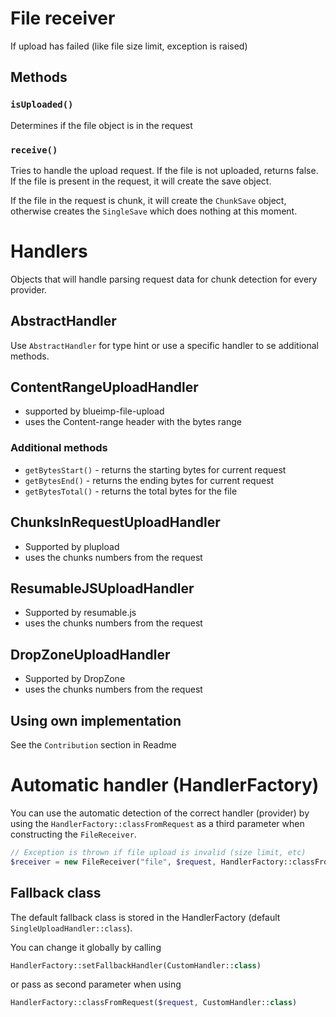 # File receiver
If upload has failed (like file size limit, exception is raised)

## Methods

### `isUploaded()`
Determines if the file object is in the request

### `receive()`
Tries to handle the upload request. If the file is not uploaded, returns false. If the file
is present in the request, it will create the save object.

If the file in the request is chunk, it will create the `ChunkSave` object, otherwise creates the `SingleSave`
which does nothing at this moment.

# Handlers

Objects that will handle parsing request data for chunk detection for every provider.

## AbstractHandler

Use `AbstractHandler` for type hint or use a specific handler to se additional methods.

## ContentRangeUploadHandler

* supported by blueimp-file-upload
* uses the Content-range header with the bytes range

### Additional methods

* `getBytesStart()` - returns the starting bytes for current request
* `getBytesEnd()` - returns the ending bytes for current request
* `getBytesTotal()` - returns the total bytes for the file

## ChunksInRequestUploadHandler
* Supported by plupload
* uses the chunks numbers from the request

## ResumableJSUploadHandler
* Supported by resumable.js
* uses the chunks numbers from the request

## DropZoneUploadHandler
* Supported by DropZone
* uses the chunks numbers from the request

## Using own implementation

See the `Contribution` section in Readme

# Automatic handler (HandlerFactory)

You can use the automatic detection of the correct handler (provider) by using the `HandlerFactory::classFromRequest` as
a third parameter when constructing the `FileReceiver`.
 
```php
// Exception is thrown if file upload is invalid (size limit, etc)
$receiver = new FileReceiver("file", $request, HandlerFactory::classFromRequest($request));
```
## Fallback class
The default fallback class is stored in the HandlerFactory (default `SingleUploadHandler::class`). 

You can change it globally by calling 

```php
HandlerFactory::setFallbackHandler(CustomHandler::class)
```     
or pass as second parameter when using 
 
```php
HandlerFactory::classFromRequest($request, CustomHandler::class)
```